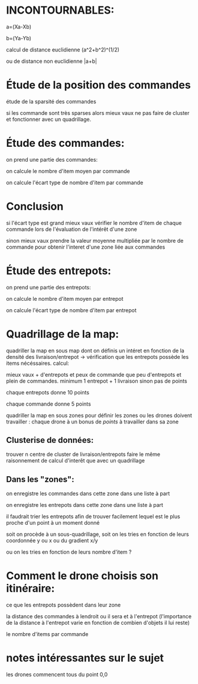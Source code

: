 # INCONTOURNABLES:
a=(Xa-Xb)

b=(Ya-Yb)

calcul de distance euclidienne (a^2+b^2)^(1/2)

ou de distance non euclidienne |a+b|

# Étude de la position des commandes
étude de la sparsité des commandes

si les commande sont très sparses alors mieux vaux ne pas faire de cluster et fonctionner avec un quadrillage.

# Étude des commandes:
on prend une partie des commandes:

on calcule le nombre d'item moyen par commande

on calcule l'écart type de nombre d'item par commande

# Conclusion
si l'écart type est grand mieux vaux vérifier le nombre d'item de chaque commande lors de l'évaluation de l'intérêt d'une zone

sinon mieux vaux prendre la valeur moyenne multipliée par le nombre de commande pour obtenir l'interet d'une zone liée aux commandes

# Étude des entrepots:
on prend une partie des entrepots:

on calcule le nombre d'item moyen par entrepot

on calcule l'écart type de nombre d'item par entrepot

# Quadrillage de la map:
quadriller la map en sous map dont on définis un intéret en fonction de la densité des livraison/entrepot -> vérification que les entrepots possède les items nécéssaires.
calcul:

mieux vaux + d'entrepots et peux de commande que peu d'entrepots et plein de commandes.
minimum 1 entrepot + 1 livraison sinon pas de points

chaque entrepots donne 10 points

chaque commande donne 5 points

quadriller la map en sous zones pour définir les zones ou les drones doivent travailler : chaque drone à un bonus de *points* à travailler dans sa zone

## Clusterise de données:

trouver n centre de cluster de livraison/entrepots
faire le même raisonnement de calcul d'interêt que avec un quadrillage

## Dans les "zones":

on enregistre les commandes dans cette zone dans une liste à part

on enregistre les entrepots dans cette zone dans une liste à part

il faudrait trier les entrepots afin de trouver facilement lequel est le plus proche d'un point à un moment donné

soit on procède à un sous-quadrillage, soit on les tries en fonction de leurs coordonnée y ou x ou du gradient x/y

ou on les tries en fonction de leurs nombre d'item ?

# Comment le drone choisis son itinéraire:
ce que les entrepots possèdent dans leur zone

la distance des commandes à lendroit ou il sera et à l'entrepot (l'importance de la distance à l'entrepot varie en fonction de combien d'objets il lui reste)

le nombre d'items par commande

# notes intéressantes sur le sujet
les drones commencent tous du point 0,0